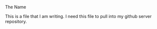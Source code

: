 The Name

This is a file that I am writing.
I need this file to pull into my github server repository.